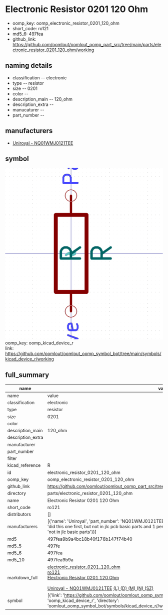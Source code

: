 # Electronic Resistor 0201 120 Ohm

  
* oomp_key: oomp_electronic_resistor_0201_120_ohm 
* short_code: ro121
* md5_6: 497fea  
* github_link: https://github.com/oomlout/oomlout_oomp_part_src/tree/main/parts/electronic_resistor_0201_120_ohm/working  
## naming details
* classification -- electronic
* type -- resistor
* size -- 0201
* color -- 
* description_main -- 120_ohm
* description_extra -- 
* manucaturer -- 
* part_number -- 


## manufacturers
* [Uniroyal - NQ01WMJ0121TEE]()  

## symbol

![](symbol/0/working/working_600.png)  
oomp_key: oomp_kicad_device_r  
link: https://github.com/oomlout/oomlout_oomp_symbol_bot/tree/main/symbols/kicad_device_r/working  


## full_summary
| name | value | 
| --- | --- | 
| name | value | 
| classification | electronic | 
| type | resistor | 
| size | 0201 | 
| color |  | 
| description_main | 120_ohm | 
| description_extra |  | 
| manufacturer |  | 
| part_number |  | 
| filter |  | 
| kicad_reference | R | 
| id | electronic_resistor_0201_120_ohm | 
| oomp_key | oomp_electronic_resistor_0201_120_ohm | 
| github_link | https://github.com/oomlout/oomlout_oomp_part_src/tree/main/parts/electronic_resistor_0201_120_ohm/working | 
| directory | parts/electronic_resistor_0201_120_ohm | 
| name | Electronic Resistor 0201 120 Ohm | 
| short_code | ro121 | 
| distributors | [] | 
| manufacturers | [{'name': 'Uniroyal', 'part_number': 'NQ01WMJ0121TEE', 'link': '', 'id': 'manufacturer_uniroyal', 'note': {'reason': 'did this one first, but not in jlc pcb basic parts and 1 percent are and they are the same price', 'reason_short': 'not in jlc basic parts'}}] | 
| md5 | 497fea9b9a4bc18b40f176b147f74b40 | 
| md5_5 | 497fe | 
| md5_6 | 497fea | 
| md5_10 | 497fea9b9a | 
| markdown_full | [electronic_resistor_0201_120_ohm](https://github.com/oomlout/oomlout_oomp_part_src/tree/main/parts/electronic_resistor_0201_120_ohm/working)<br>[ro121](https://github.com/oomlout/oomlout_oomp_part_src/tree/main/parts/electronic_resistor_0201_120_ohm/working)<br>[Electronic Resistor 0201 120 Ohm](https://github.com/oomlout/oomlout_oomp_part_src/tree/main/parts/electronic_resistor_0201_120_ohm/working)<br><br>[Uniroyal - NQ01WMJ0121TEE]() [(L)  ](https://www.lcsc.com/search?q=NQ01WMJ0121TEE)[(D)  ](https://www.digikey.com/en/products?keywords=NQ01WMJ0121TEE)[(M)  ](https://www.mouser.com/Search/Refine?Keyword=NQ01WMJ0121TEE)[(N)  ](https://www.newark.com/search?st=NQ01WMJ0121TEE)[(SZ)  ](https://so.szlcsc.com/global.html?k=NQ01WMJ0121TEE)<br> | 
| symbol | [{'link': 'https://github.com/oomlout/oomlout_oomp_symbol_bot/tree/main/symbols/kicad_device_r', 'oomp_key': 'oomp_kicad_device_r', 'directory': 'oomlout_oomp_symbol_bot/symbols/kicad_device_r//working/working.kicad_sym'}] | 
